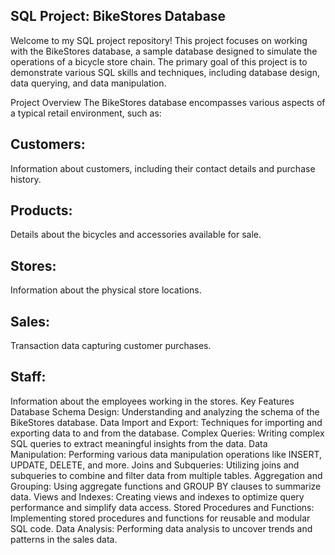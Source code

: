 ## SQL Project: BikeStores Database
Welcome to my SQL project repository! This project focuses on working with the BikeStores database, a sample database designed to simulate the operations of a bicycle store chain. The primary goal of this project is to demonstrate various SQL skills and techniques, including database design, data querying, and data manipulation.

Project Overview
The BikeStores database encompasses various aspects of a typical retail environment, such as:

## Customers:
Information about customers, including their contact details and purchase history.
## Products:
Details about the bicycles and accessories available for sale.
## Stores: 
Information about the physical store locations.
## Sales: 
Transaction data capturing customer purchases.
## Staff:
Information about the employees working in the stores.
Key Features
Database Schema Design: Understanding and analyzing the schema of the BikeStores database.
Data Import and Export: Techniques for importing and exporting data to and from the database.
Complex Queries: Writing complex SQL queries to extract meaningful insights from the data.
Data Manipulation: Performing various data manipulation operations like INSERT, UPDATE, DELETE, and more.
Joins and Subqueries: Utilizing joins and subqueries to combine and filter data from multiple tables.
Aggregation and Grouping: Using aggregate functions and GROUP BY clauses to summarize data.
Views and Indexes: Creating views and indexes to optimize query performance and simplify data access.
Stored Procedures and Functions: Implementing stored procedures and functions for reusable and modular SQL code.
Data Analysis: Performing data analysis to uncover trends and patterns in the sales data.
